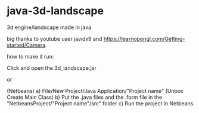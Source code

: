 # java-3d-landscape
3d engine/landscape made in java

big thanks to youtube user javidx9 and https://learnopengl.com/Getting-started/Camera.

how to make it run:

Click and open the 3d_landscape.jar

or

(Netbeans) 
a) File/New Project/Java Application/"Project name" (Unbox Create Main Class)
b) Put the .java files and the .form file in the "NetbeansProject/"Project name"/src" folder
c) Run the project in Netbeans
